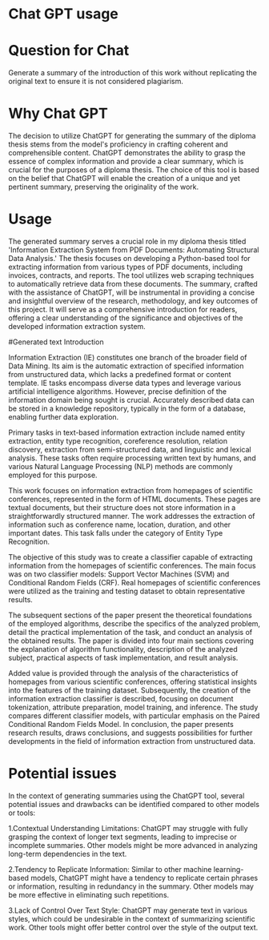 
# Chat GPT usage

# Question for Chat
Generate a summary of the introduction of this work without replicating the original text to ensure it is not considered plagiarism.

# Why Chat GPT
The decision to utilize ChatGPT for generating the summary of the diploma thesis stems from the model's proficiency in crafting coherent and comprehensible content. ChatGPT demonstrates the ability to grasp the essence of complex information and provide a clear summary, which is crucial for the purposes of a diploma thesis. The choice of this tool is based on the belief that ChatGPT will enable the creation of a unique and yet pertinent summary, preserving the originality of the work.

# Usage
The generated summary serves a crucial role in my diploma thesis titled 'Information Extraction System from PDF Documents: Automating Structural Data Analysis.' The thesis focuses on developing a Python-based tool for extracting information from various types of PDF documents, including invoices, contracts, and reports. The tool utilizes web scraping techniques to automatically retrieve data from these documents. The summary, crafted with the assistance of ChatGPT, will be instrumental in providing a concise and insightful overview of the research, methodology, and key outcomes of this project. It will serve as a comprehensive introduction for readers, offering a clear understanding of the significance and objectives of the developed information extraction system.

#Generated text
Introduction

Information Extraction (IE) constitutes one branch of the broader field of Data Mining. Its aim is the automatic extraction of specified information from unstructured data, which lacks a predefined format or content template. IE tasks encompass diverse data types and leverage various artificial intelligence algorithms. However, precise definition of the information domain being sought is crucial. Accurately described data can be stored in a knowledge repository, typically in the form of a database, enabling further data exploration.

Primary tasks in text-based information extraction include named entity extraction, entity type recognition, coreference resolution, relation discovery, extraction from semi-structured data, and linguistic and lexical analysis. These tasks often require processing written text by humans, and various Natural Language Processing (NLP) methods are commonly employed for this purpose.

This work focuses on information extraction from homepages of scientific conferences, represented in the form of HTML documents. These pages are textual documents, but their structure does not store information in a straightforwardly structured manner. The work addresses the extraction of information such as conference name, location, duration, and other important dates. This task falls under the category of Entity Type Recognition.

The objective of this study was to create a classifier capable of extracting information from the homepages of scientific conferences. The main focus was on two classifier models: Support Vector Machines (SVM) and Conditional Random Fields (CRF). Real homepages of scientific conferences were utilized as the training and testing dataset to obtain representative results.

The subsequent sections of the paper present the theoretical foundations of the employed algorithms, describe the specifics of the analyzed problem, detail the practical implementation of the task, and conduct an analysis of the obtained results. The paper is divided into four main sections covering the explanation of algorithm functionality, description of the analyzed subject, practical aspects of task implementation, and result analysis.

Added value is provided through the analysis of the characteristics of homepages from various scientific conferences, offering statistical insights into the features of the training dataset. Subsequently, the creation of the information extraction classifier is described, focusing on document tokenization, attribute preparation, model training, and inference. The study compares different classifier models, with particular emphasis on the Paired Conditional Random Fields Model. In conclusion, the paper presents research results, draws conclusions, and suggests possibilities for further developments in the field of information extraction from unstructured data.

# Potential issues
In the context of generating summaries using the ChatGPT tool, several potential issues and drawbacks can be identified compared to other models or tools:

1.Contextual Understanding Limitations: ChatGPT may struggle with fully grasping the context of longer text segments, leading to imprecise or incomplete summaries. Other models might be more advanced in analyzing long-term dependencies in the text.

2.Tendency to Replicate Information: Similar to other machine learning-based models, ChatGPT might have a tendency to replicate certain phrases or information, resulting in redundancy in the summary. Other models may be more effective in eliminating such repetitions.

3.Lack of Control Over Text Style: ChatGPT may generate text in various styles, which could be undesirable in the context of summarizing scientific work. Other tools might offer better control over the style of the output text.
